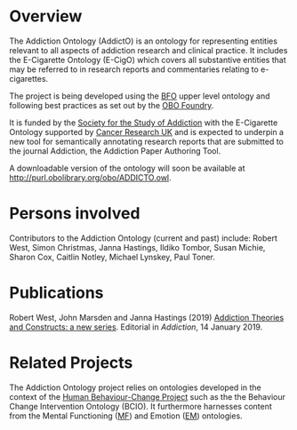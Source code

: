 # Overview

The Addiction Ontology (AddictO) is an ontology for representing entities relevant to all aspects of addiction research 
and clinical practice. It includes the E-Cigarette Ontology (E-CigO) which covers all substantive entities that may be referred to in research reports and commentaries relating to e-cigarettes.

The project is being developed using the [BFO](http://basic-formal-ontology.org/) upper level ontology
and following best practices as set out by the [OBO Foundry](http://www.obofoundry.org/). 
 
It is funded by the [Society for the Study of Addiction](https://www.addiction-ssa.org/) with the E-Cigarette Ontology supported by [Cancer Research UK](https://www.cancerresearchuk.org/) and is expected to underpin a new tool for semantically annotating research reports that are submitted to the journal Addiction, the Addiction Paper Authoring Tool.   

A downloadable version of the ontology will soon be available at http://purl.obolibrary.org/obo/ADDICTO.owl. 

# Persons involved

Contributors to the Addiction Ontology (current and past) include: Robert West, Simon Christmas, Janna Hastings, Ildiko Tombor, Susan Michie, Sharon Cox, Caitlin Notley, Michael Lynskey, Paul Toner.

# Publications

Robert West, John Marsden and Janna Hastings (2019) [Addiction Theories and Constructs: a new series](https://onlinelibrary.wiley.com/doi/full/10.1111/add.14554). Editorial in _Addiction_, 14 January 2019.

# Related Projects

The Addiction Ontology project relies on ontologies developed in the context of the [Human Behaviour-Change Project](https://www.humanbehaviourchange.org/) such as the the Behaviour Change Intervention Ontology (BCIO). It furthermore harnesses content from the Mental Functioning ([MF](https://github.com/jannahastings/mental-functioning-ontology/)) and Emotion ([EM](https://github.com/jannahastings/emotion-ontology/tree/master/ontology)) ontologies. 
